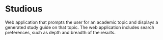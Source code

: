 Studious
========
Web application that prompts the user for an academic topic and displays a generated study guide on that topic. The web application includes search preferences, such as depth and breadth of the results.